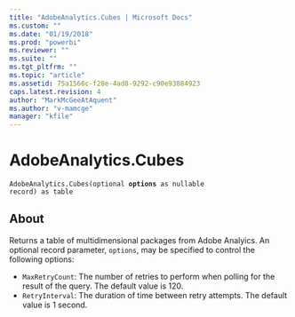 ```yaml
---
title: "AdobeAnalytics.Cubes | Microsoft Docs"
ms.custom: ""
ms.date: "01/19/2018"
ms.prod: "powerbi"
ms.reviewer: ""
ms.suite: ""
ms.tgt_pltfrm: ""
ms.topic: "article"
ms.assetid: 75a1566c-f28e-4ad8-9292-c90e93884923
caps.latest.revision: 4
author: "MarkMcGeeAtAquent"
ms.author: "v-mamcge"
manager: "kfile"
---
```

# AdobeAnalytics.Cubes
<code>AdobeAnalytics.Cubes(optional <b>options</b> as nullable record) as table</code>

## About

Returns a table of multidimensional packages from Adobe Analyics. An optional record parameter, `options`, may be specified to control the following options: 

- `MaxRetryCount`: The number of retries to perform when polling for the result of the query. The default value is 120.
 - `RetryInterval`: The duration of time between retry attempts. The default value is 1 second. 